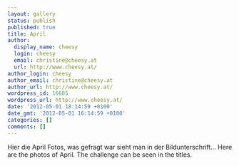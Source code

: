 ```yaml
---
layout: gallery
status: publish
published: true
title: April
author:
  display_name: cheesy
  login: cheesy
  email: christine@cheesy.at
  url: http://www.cheesy.at/
author_login: cheesy
author_email: christine@cheesy.at
author_url: http://www.cheesy.at/
wordpress_id: 16685
wordpress_url: http://www.cheesy.at/
date: '2012-05-01 18:14:59 +0100'
date_gmt: '2012-05-01 16:14:59 +0100'
categories: []
comments: []
---
```

<!--:de-->Hier die April Fotos, was gefragt war sieht man in der Bildunterschrift...
<!--:--><!--:en-->Here are the photos of April. The challenge can be seen in the titles.
<!--:-->
